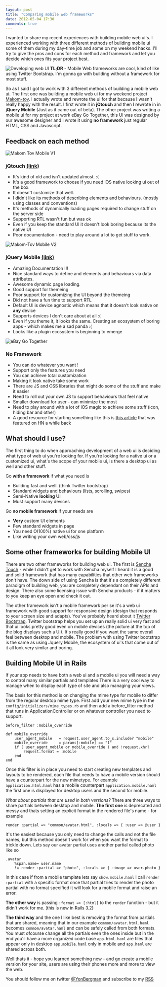 ```yaml
---
layout: post
title: "Comparing mobile web frameworks"
date: 2012-05-04 17:30
comments: true
---
```


I wanted to share my recent experiences with building mobile web ui's.
I experienced working with three different methods of building mobile ui some of them during my day-time job and some on my weekend hacks.
I'll try to give the pros and cons for each method and framework and let you decide which ones fits your project best.

![Developing web UI](/images/posts/comparing-web-ui/twitter.JPG)
**TL;DR** - Mobile Web frameworks are cool, kind of like using Twitter Bootstrap.
I'm gonna go with building without a framework for most stuff.

So as I said I got to work with 3 different methods of building a mobile web ui.
The first one was building a mobile web ui for my weekend project [Makom-tov](http://makom-tov.co.il).
I actually wrote and rewrote the ui for that because I wasn't really happy with the result.
I first wrote it in __jQtouch__ and then I rewrote in in __jQuery Mobile__ (Just as it came out of beta).
The other project was writing a mobile ui for my project at work eBay Go Together, this UI was designed by our awesome
 designer and I wrote it using __no framework__ just regular HTML, CSS and Javascript.


Feedback on each method
----

![Makom Tov Mobile V1](/images/posts/comparing-web-ui/makom1.PNG)

### jQtouch [(link)](http://www.jqtouch.com/)

* It's kind of old and isn't updated almost. :(
* It's a good framework to choose if you need iOS native looking ui out of the box.
* It doesn't customize that well.
* I didn't like its methods of describing elements and behaviours. (mostly using classes and conventions)
* It's methods of dynamically loading pages required to change stuff on the server side
* Supporting RTL wasn't fun but was ok
* Even if you keep the standard UI it doesn't look boring because its the native UI
* Poor documentation - need to play around a lot to get stuff to work.

![Makom-Tov Mobile V2](/images/posts/comparing-web-ui/makom2.png)

### jQuery Mobile [(link)](http://http://jquerymobile.com//)

* Amazing Documentation !!!
* Nice standard ways to define and elements and behaviours via data attributes.
* Awesome dynamic page loading.
* Good support for themeing
* Poor support for customizing the UI beyond the themeing
* Did not have a fun time to support RTL
* Default UI is device agnostic which means that it doesn't look native on **any** device
* Supports devices I don't care about at all :(
* Even if you theme it, it looks the same. Creating an ecosystem of boring apps - which makes me a sad panda :(
* Looks like a plugin ecosystem is beginning to emerge

![eBay Go Together](/images/posts/comparing-web-ui/egt.png)

### No Framework

* You can do whatever you want !
* Support only the features you need
* You can achieve total customization
* Making it look native take some work
* There are JS and CSS libraries that might do some of the stuff and make it easier
* Need to roll out your own JS to support behaviours that feel native
* Smaller download for user - can minimize the most
* Need to play around with a lot of iOS magic to achieve some stuff (icon, hiding bar and other)
* A good resource for starting something like this is [this article](http://cheeaun.com/blog/2012/03/how-i-built-hacker-news-mobile-web-app) that was featured on HN a while back

What should I use?
-----

The first thing to do when approaching development of a web ui is deciding what type of web ui you're looking for.
If you're looking for a native ui or a customized ui, what's the scope of your mobile ui, is there a desktop ui as well and other stuff.

Go **with a framework** if what you need is

* Building fast and well. (think Twitter bootstrap)
* Standard widgets and behaviours (lists, scrolling, swipes)
* Semi-Native **looking** UI
* Must support many devices

Go **no mobile framework** if your needs are

* **Very** custom UI elements
* Few standard widgets in page
* You need O(100%) native ui for one platform
* Like writing your own web/css/js

Some other frameworks for building Mobile UI
-----
There are two other frameworks for building web ui.
The first is [Sencha Touch](http://www.sencha.com/products/touch/) - while I didn't get to work with Sencha myself I heard
it is a good and solid framework that has many capabilities that
other web frameworks don't have.
The down side of using Sencha is that it's a completely different paradigm of building web,
you are completely dependant on their APIs and design.
There also some licensing issue with Sencha products - if it matters to you keep an eye open and check it out.

The other framework isn't a mobile framework per se it's a web ui framework with good support for responsive design (design that responds to your screen size and adapts).
You've probably heard about it [Twitter Bootstrap](http://twitter.github.com/bootstrap/). Twitter bootstrap helps you set up an really solid ui
very fast and that ui looks pretty good even on mobile devices (the picture at the top of the blog displays such a UI).
It's really good if you want the same overall feel between desktop and mobile.
The problem with using Twitter bootstrap is the same as using Jquery Mobile,
the ecosystem of ui's that come out of it all look very similar and boring.

Building Mobile UI in Rails
-----
If your app needs to have both a web ui and a mobile ui you will need a way to control many similar partials and templates
There is a very cool way to manage when to display each type of site and also managing your views.

The basis for this method is on changing the mime type for mobile to differ from the regular desktop mime type.
First add your new mime type in the `config/initializers/mime_types.rb` and then add a before_filter
method that runs in ApplicationController or on whatever controller you need to support.
```
before_filter :mobile_override

def mobile_override
    user_agent_mobile   = request.user_agent.to_s.include? "mobile"
    mobile_override     = params[:mobile] == "1"
    if ( user_agent_mobile or mobile_override ) and !request.xhr?
        request.format = :mobile
    end
end
```
Once this filter is in place you need to start creating new templates and layouts to be rendered, each file that needs to have a mobile
version should have a counterpart for the new mimetype.
 For example `application.html.haml` has a mobile counterpart `application.mobile.haml`
the first one is displayed for desktop users and the second for mobile.

*What about partials that are used in both versions?* There are three ways to share partials between desktop and mobile.
**The first one** is deprecated and messy and thats setting an explicit format in the rendered file's name - for example
```
render :partial => "common/avatar.html", :locals => { :user => @user }
```
It's the easiest because you only need to change the calls and not the file names, but this method doesn't work for when you want the format to trickle down.
Lets say our avatar partial uses another partial called photo like so
```
.avatar
    %span.name= user.name
    != render :partial => "photo", :locals => { :image => user.photo }
```
In this case if from a mobile template lets say `show.mobile.haml` I call `render :partial` with a specific format once that
partial tries to render the photo partial with no format specified it will look for a mobile format and raise an error.

**The other way** is passing `:format => [:html]` to the `render` function - but it didn't work for me. (this is new in Rails 3.2)

**The third way** and the one I like best is removing the format from partials that are shared, meaning that in our example `common/avatar.html.haml` becomes
`common/avatar.haml` and can be safely called from both formats. You must ofcourse change all the partials even the ones inside but in the end you'll
have a more organized code base `app.html.haml` are files that appear only in desktop `app.mobile.haml` only in mobile
and `app.haml` are shared across both.


Well thats it - hope you learned something new - and go create a mobile version for your site, users are using their phones more and more to
view the web.

You should follow me on twitter [@YonBergman](http://twitter.com/yonbergman) and subscribe to my [RSS](http://feeds.feedburner.com/Yon-line)
